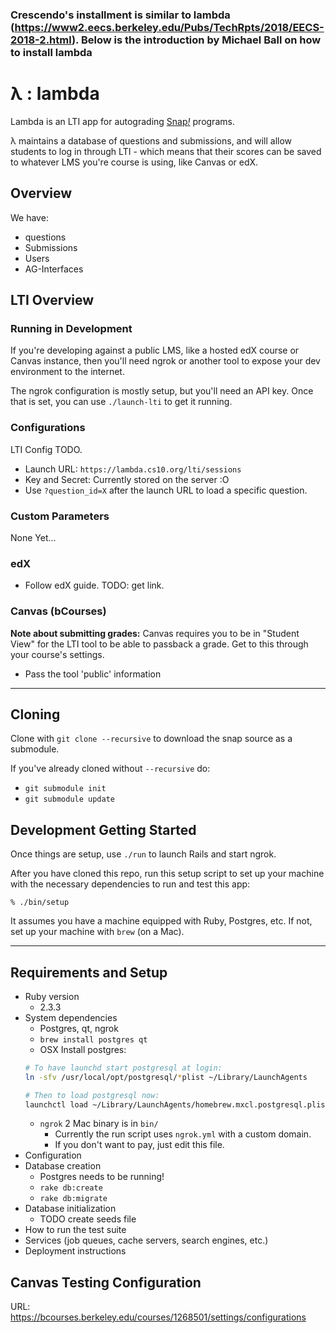 ### Crescendo's installment is similar to lambda (https://www2.eecs.berkeley.edu/Pubs/TechRpts/2018/EECS-2018-2.html). Below is the introduction by Michael Ball on how to install lambda

# λ : lambda
Lambda is an LTI app for autograding [Snap<em>!</em>][1] programs.

λ maintains a database of questions and submissions, and will allow students to
log in through LTI - which means that their scores can be saved to whatever
LMS you're course is using, like Canvas or edX.

[1]: http://snap.berkeley.edu

## Overview

We have:
* questions
* Submissions
* Users
* AG-Interfaces

## LTI Overview

### Running in Development
If you're developing against a public LMS, like a hosted edX course or Canvas
instance, then you'll need ngrok or another tool to expose your dev environment
to the internet. 

The ngrok configuration is mostly setup, but you'll need an API key. Once that
is set, you can use `./launch-lti` to get it running.

### Configurations
LTI Config TODO.

* Launch URL: `https://lambda.cs10.org/lti/sessions`
* Key and Secret: Currently stored on the server :O
* Use `?question_id=X` after the launch URL to load a specific question.

### Custom Parameters
None Yet...
### edX

* Follow edX guide. TODO: get link.

### Canvas (bCourses)
**Note about submitting grades:** Canvas requires you to be in "Student View" for the LTI tool to be able to passback a grade. Get to this through your course's settings.

* Pass the tool 'public' information

---

## Cloning
Clone with `git clone --recursive` to download the snap source as a submodule.

If you've already cloned without `--recursive` do:

* `git submodule init`
* `git submodule update`

## Development Getting Started
Once things are setup, use `./run` to launch Rails and start ngrok.

After you have cloned this repo, run this setup script to set up your machine
with the necessary dependencies to run and test this app:

    % ./bin/setup

It assumes you have a machine equipped with Ruby, Postgres, etc. If not, set up
your machine with `brew` (on a Mac).

---


## Requirements and Setup
* Ruby version
	* 2.3.3
* System dependencies
	* Postgres, qt, ngrok
	* `brew install postgres qt`
	* OSX Install postgres:
	```sh
	# To have launchd start postgresql at login:
	ln -sfv /usr/local/opt/postgresql/*plist ~/Library/LaunchAgents

	# Then to load postgresql now:
	launchctl load ~/Library/LaunchAgents/homebrew.mxcl.postgresql.plist
	```
	* `ngrok` 2 Mac binary is in `bin/`
		* Currently the run script uses `ngrok.yml` with a custom domain.
		* If you don't want to pay, just edit this file.
* Configuration
* Database creation
	* Postgres needs to be running!
	* `rake db:create`
	* `rake db:migrate`
* Database initialization
	* TODO create seeds file
* How to run the test suite
* Services (job queues, cache servers, search engines, etc.)
* Deployment instructions


## Canvas Testing Configuration
URL: https://bcourses.berkeley.edu/courses/1268501/settings/configurations

